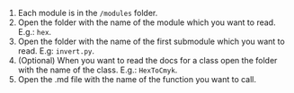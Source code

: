 1. Each module is in the `/modules` folder.
2. Open the folder with the name of the module which you want to read. E.g.: `hex`.
3. Open the folder with the name of the first submodule which you want to read. E.g: `invert.py`.
4. (Optional) When you want to read the docs for a class open the folder with the name of the class. E.g.: `HexToCmyk`.
5. Open the .md file with the name of the function you want to call.